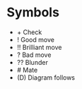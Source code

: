 # Symbols
- \+ Check
- ! Good move
- !! Brilliant move
- ? Bad move
- ?? Blunder
- \# Mate
- (D) Diagram follows
